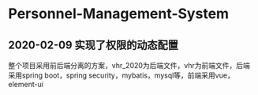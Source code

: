 ﻿# Personnel-Management-System
## 2020-02-09 实现了权限的动态配置
整个项目采用前后端分离的方案，vhr_2020为后端文件，vhr为前端文件，后端采用spring boot，spring security，mybatis，mysql等，前端采用vue，element-ui

